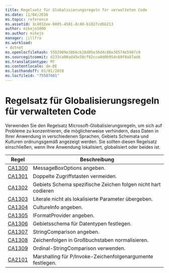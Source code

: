 ```yaml
---
title: Regelsatz für Globalisierungsregeln für verwalteten Code
ms.date: 11/04/2016
ms.topic: reference
ms.assetid: 3c4032ee-0805-4581-8c48-b1827cd6b213
author: mikejo5000
ms.author: mikejo
manager: jillfra
ms.workload:
- dotnet
ms.openlocfilehash: 5502989e3866cb28d05e36d4c88e38574e5987c9
ms.sourcegitcommit: d233ca00ad45e50cf62cca0d0b95dc69f0a87ad6
ms.translationtype: MT
ms.contentlocale: de-DE
ms.lasthandoff: 01/01/2020
ms.locfileid: "75587601"
---
```

# <a name="globalization-rules-rule-set-for-managed-code"></a>Regelsatz für Globalisierungsregeln für verwalteten Code

Verwenden Sie den Regelsatz Microsoft-Globalisierungsregeln, um sich auf Probleme zu konzentrieren, die möglicherweise verhindern, dass Daten in Ihrer Anwendung in verschiedenen Sprachen, Gebiets Schemata und Kulturen ordnungsgemäß angezeigt werden. Sie sollten diesen Regelsatz einschließen, wenn Ihre Anwendung lokalisiert, globalisiert oder beides ist.

|Regel|Beschreibung|
|----------|-----------------|
|[CA1300](../code-quality/ca1300.md)|MessageBoxOptions angeben.|
|[CA1301](../code-quality/ca1301.md)|Doppelte Zugriffstasten vermeiden.|
|[CA1302](../code-quality/ca1302.md)|Gebiets Schema spezifische Zeichen folgen nicht hart codieren|
|[CA1303](../code-quality/ca1303.md)|Literale nicht als lokalisierte Parameter übergeben.|
|[CA1304](../code-quality/ca1304.md)|CultureInfo angeben.|
|[CA1305](../code-quality/ca1305.md)|IFormatProvider angeben.|
|[CA1306](../code-quality/ca1306.md)|Gebietsschema für Datentypen festlegen.|
|[CA1307](../code-quality/ca1307.md)|StringComparison angeben.|
|[CA1308](../code-quality/ca1308.md)|Zeichenfolgen in Großbuchstaben normalisieren.|
|[CA1309](../code-quality/ca1309.md)|Ordinal-StringComparison verwenden.|
|[CA2101](../code-quality/ca2101.md)|Marshalling für P/Invoke-Zeichenfolgenargumente festlegen.|
